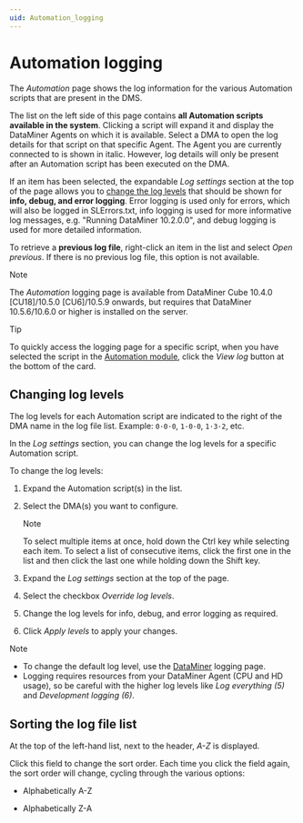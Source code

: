 ```yaml
---
uid: Automation_logging
---
```


# Automation logging

The *Automation* page shows the log information for the various Automation scripts that are present in the DMS.

The list on the left side of this page contains **all Automation scripts available in the system**. Clicking a script will expand it and display the DataMiner Agents on which it is available. Select a DMA to open the log details for that script on that specific Agent. The Agent you are currently connected to is shown in italic. However, log details will only be present after an Automation script has been executed on the DMA.

If an item has been selected, the expandable *Log settings* section at the top of the page allows you to [change the log levels](#changing-log-levels) that should be shown for **info, debug, and error logging**. Error logging is used only for errors, which will also be logged in SLErrors.txt, info logging is used for more informative log messages, e.g. "Running DataMiner 10.2.0.0", and debug logging is used for more detailed information.

To retrieve a **previous log file**, right-click an item in the list and select *Open previous*. If there is no previous log file, this option is not available.

> [!NOTE]
> The *Automation* logging page is available from DataMiner Cube 10.4.0 [CU18]/10.5.0 [CU6]/10.5.9 onwards<!--RN 43144-->, but requires that DataMiner 10.5.6/10.6.0 or higher is installed on the server<!--RN 42737-->.

> [!TIP]
> To quickly access the logging page for a specific script, when you have selected the script in the [Automation module](xref:automation), click the *View log* button at the bottom of the card.

## Changing log levels

The log levels for each Automation script are indicated to the right of the DMA name in the log file list. Example: `0·0·0`, `1·0·0`, `1·3·2`, etc.

In the *Log settings* section, you can change the log levels for a specific Automation script.

To change the log levels:

1. Expand the Automation script(s) in the list.

1. Select the DMA(s) you want to configure.

   > [!NOTE]
   > To select multiple items at once, hold down the Ctrl key while selecting each item. To select a list of consecutive items, click the first one in the list and then click the last one while holding down the Shift key.

1. Expand the *Log settings* section at the top of the page.

1. Select the checkbox *Override log levels*.

1. Change the log levels for info, debug, and error logging as required.

1. Click *Apply levels* to apply your changes.

> [!NOTE]
>
> - To change the default log level, use the [DataMiner](xref:DataMiner_logging) logging page.
> - Logging requires resources from your DataMiner Agent (CPU and HD usage), so be careful with the higher log levels like *Log everything (5)* and *Development logging (6)*.

## Sorting the log file list

At the top of the left-hand list, next to the header, *A-Z* is displayed.

Click this field to change the sort order. Each time you click the field again, the sort order will change, cycling through the various options:

- Alphabetically A-Z

- Alphabetically Z-A
